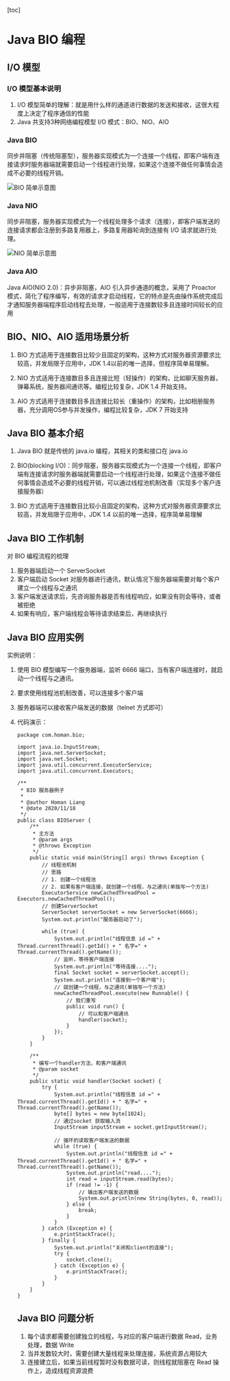 [toc]



# Java BIO 编程

## I/O 模型

### I/O 模型基本说明

1. I/O 模型简单的理解：就是用什么样的通道进行数据的发送和接收，这很大程度上决定了程序通信的性能
2. Java 共支持3种网络编程模型 I/O 模式：BIO、NIO、AIO



### Java BIO

同步并阻塞（传统阻塞型），服务器实现模式为一个连接一个线程，即客户端有连接请求时服务器端就需要启动一个线程进行处理，如果这个连接不做任何事情会造成不必要的线程开销。

![BIO 简单示意图]( https://raw.githubusercontent.com/HomanLiang/pictures/main/study-demo/netty-demo/2.png )

### Java NIO

同步非阻塞，服务器实现模式为一个线程处理多个请求（连接），即客户端发送的连接请求都会注册到多路复用器上，多路复用器轮询到连接有 I/O 请求就进行处理。

![NIO 简单示意图]( https://raw.githubusercontent.com/HomanLiang/pictures/main/study-demo/netty-demo/3.png )

### Java AIO

Java AIO(NIO 2.0)：异步非阻塞，AIO 引入异步通道的概念，采用了 Proactor 模式，简化了程序编写，有效的请求才启动线程，它的特点是先由操作系统完成后才通知服务器端程序启动线程去处理，一般适用于连接数较多且连接时间较长的应用



## BIO、NIO、AIO 适用场景分析

1. BIO 方式适用于连接数目比较少且固定的架构，这种方式对服务器资源要求比较高，并发局限于应用中，JDK 1.4以前的唯一选择，但程序简单易理解。

2. NIO 方式适用于连接数目多且连接比短（轻操作）的架构，比如聊天服务器，弹幕系统，服务器间通讯等。编程比较复杂，JDK 1.4 开始支持。
3. AIO 方式适用于连接数目多且连接比较长（重操作）的架构，比如相册服务器，充分调用OS参与并发操作，编程比较复杂，JDK 7 开始支持



## Java BIO 基本介绍

1. Java BIO 就是传统的 java.io 编程，其相关的类和接口在 java.io
2. BIO(blocking I/O)：同步阻塞，服务器实现模式为一个连接一个线程，即客户端有连接请求时服务器端就需要启动一个线程进行处理，如果这个连接不做任何事情会造成不必要的线程开销，可以通过线程池机制改善（实现多个客户连接服务器）

3. BIO 方式适用于连接数目比较小且固定的架构，这种方式对服务器资源要求比较高，并发局限于应用中，JDK 1.4 以前的唯一选择，程序简单易理解



## Java BIO 工作机制

对 BIO 编程流程的梳理

1. 服务器端启动一个 ServerSocket
2. 客户端启动 Socket 对服务器进行通讯，默认情况下服务器端需要对每个客户建立一个线程与之通讯
3. 客户端发送请求后，先咨询服务器是否有线程响应，如果没有则会等待，或者被拒绝
4. 如果有响应，客户端线程会等待请求结束后，再继续执行



## Java BIO 应用实例

实例说明：

1. 使用 BIO 模型编写一个服务器端，监听 6666 端口，当有客户端连接时，就启动一个线程与之通讯。

2. 要求使用线程池机制改善，可以连接多个客户端

3. 服务器端可以接收客户端发送的数据（telnet 方式即可）

4. 代码演示：

   ```
   package com.homan.bio;
   
   import java.io.InputStream;
   import java.net.ServerSocket;
   import java.net.Socket;
   import java.util.concurrent.ExecutorService;
   import java.util.concurrent.Executors;
   
   /**
    * BIO 服务器例子
    *
    * @author Homan Liang
    * @date 2020/11/18
    */
   public class BIOServer {
       /**
        * 主方法
        * @param args
        * @throws Exception
        */
       public static void main(String[] args) throws Exception {
           // 线程池机制
           // 思路
           // 1. 创建一个线程池
           // 2. 如果有客户端连接，就创建一个线程，与之通讯(单独写一个方法)
           ExecutorService newCachedThreadPool = Executors.newCachedThreadPool();
           // 创建ServerSocket
           ServerSocket serverSocket = new ServerSocket(6666);
           System.out.println("服务器启动了");
   
           while (true) {
               System.out.println("线程信息 id =" + Thread.currentThread().getId() + " 名字=" + Thread.currentThread().getName());
               // 监听，等待客户端连接
               System.out.println("等待连接....");
               final Socket socket = serverSocket.accept();
               System.out.println("连接到一个客户端");
               // 就创建一个线程，与之通讯(单独写一个方法)
               newCachedThreadPool.execute(new Runnable() {
                   // 我们重写
                   public void run() {
                       // 可以和客户端通讯
                       handler(socket);
                   }
               });
           }
       }
   
       /**
        * 编写一个handler方法，和客户端通讯
        * @param socket
        */
       public static void handler(Socket socket) {
           try {
               System.out.println("线程信息 id =" + Thread.currentThread().getId() + " 名字=" + Thread.currentThread().getName());
               byte[] bytes = new byte[1024];
               // 通过socket 获取输入流
               InputStream inputStream = socket.getInputStream();
   
               // 循环的读取客户端发送的数据
               while (true) {
                   System.out.println("线程信息 id =" + Thread.currentThread().getId() + " 名字=" + Thread.currentThread().getName());
                   System.out.println("read....");
                   int read = inputStream.read(bytes);
                   if (read != -1) {
                       // 输出客户端发送的数据
                       System.out.println(new String(bytes, 0, read));
                   } else {
                       break;
                   }
               }
           } catch (Exception e) {
               e.printStackTrace();
           } finally {
               System.out.println("关闭和client的连接");
               try {
                   socket.close();
               } catch (Exception e) {
                   e.printStackTrace();
               }
           }
       }
   }
   
   ```

   ## Java BIO 问题分析

   1. 每个请求都需要创建独立的线程，与对应的客户端进行数据 Read，业务处理，数据 Write
   2. 当并发数较大时，需要创建大量线程来处理连接，系统资源占用较大
   3. 连接建立后，如果当前线程暂时没有数据可读，则线程就阻塞在 Read 操作上，造成线程资源浪费







